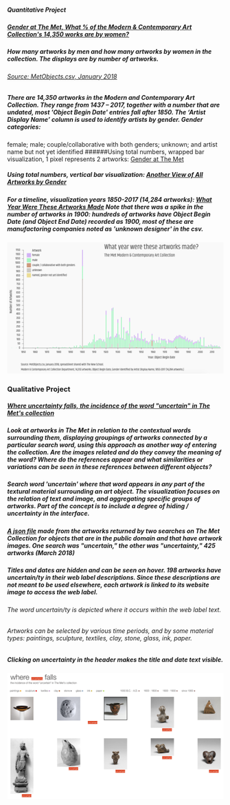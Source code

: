 ##### Quantitative Project
#####   [Gender at The Met, What % of the Modern & Contemporary Art Collection's 14,350 works are by women?](https://churc.github.io/MajorStudio1/MetProjects/gender) 
   
##### How many artworks by men and how many artworks by women in the collection. The displays are by number of artworks. 
###### [Source: MetObjects.csv, January 2018](https://github.com/churc/MajorStudio1/tree/master/MetProjects/gender/assets)

##### There are 14,350 artworks in the Modern and Contemporary Art Collection. They range from 1437 – 2017, together with a number that are undated, most 'Object Begin Date' entries fall after 1850. The ‘Artist Display Name’ column is used to identify artists by gender. Gender categories: 
female; male; couple/collaborative with both genders; unknown; and artist name but not yet identified
######Using total numbers, wrapped bar visualization, 1 pixel represents 2 artworks: [Gender at The Met](https://churc.github.io/MajorStudio1/MetProjects/gender)
##### Using total numbers, vertical bar visualization: [Another View of All Artworks by Gender](https://churc.github.io/MajorStudio1/MetProjects/gender#c2)
##### For a timeline, visualization years 1850-2017 (14,284 artworks):  [What Year Were These Artworks Made](https://churc.github.io/MajorStudio1/MetProjects/gender/#c3) Note that there was a spike in the number of artworks in 1900: hundreds of artworks have Object Begin Date (and Object End Date) recorded as 1900, most of these are manufactoring companies noted as 'unknown designer' in the csv.





![by Year](MetProjects/gender/assets/image_timeline.png)









### Qualitative Project


#####   [Where uncertainty falls, the incidence of the word "uncertain" in The Met's collection](https://churc.github.io/MajorStudio1/MetProjectsQual/uncertainty)

##### Look at artworks in The Met in relation to the contextual words surrounding them, displaying groupings of artworks connected by a particular search word, using this approach as another way of entering the collection. Are the images related and do they convey the meaning of the word? Where do the references appear and what similarities or variations can be seen in these references between different objects? 
##### Search word 'uncertain' where that word appears in any part of the textural material surrounding an art object. The visualization focuses on the relation of text and image, and aggregating specific groups of artworks. Part of the concept is to include a degree of hiding / uncertainty in the interface. 

##### [A json file](https://github.com/churc/MajorStudio1/tree/master/MetProjectsQual/uncertainty/assets) made from the artworks returned by two searches on The Met Collection for objects that are in the public domain and that have artwork images. One search was "uncertain," the other was "uncertainty," 425 artworks (March 2018)
##### Titles and dates are hidden and can be seen on hover. 198 artworks have uncertain/ty in their web label descriptions. Since these descriptions are not meant to be used elsewhere, each artwork is linked to its website image to access the web label. 
###### The word uncertain/ty is depicted where it occurs within the web label text.
###### Artworks can be selected by various time periods, and by some material types: paintings, sculpture, textiles, clay, stone, glass, ink, paper.
##### Clicking on uncertainty in the header makes the title and date text visible. 





![where uncertainty falls](MetProjectsQual/uncertainty/assets/qual_uncertain.png)
